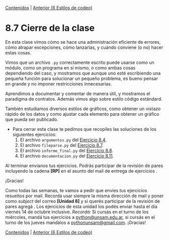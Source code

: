 [Contenidos](../Contenidos.md) \| [Anterior (6 Estilos de codeo)](06_Estilo.md)

# 8.7 Cierre de la clase

En esta clase vimos cómo se hace una administración eficiente de errores, cómo atrapar excepciones, cómo lanzarlas, y cuándo conviene (o no) hacer estas cosas.

Vimos que un archivo `.py` correctamente escrito puede usarse como un módulo, como un programa en sí mismo, o como ambas cosas dependiendo del caso, y mostramos que aunque uno esté escribiendo una pequeña función para solucionar un pequeño problema, es bueno pensar en grande y no imponer restricciones innecesarias.

Aprendimos a documentar y comentar de manera útil, y mostramos el paradigma de contratos. Además vimos algo sobre estilo código estándard.

También estudiamos diversos estilos de gráficos, como obtener un vistazo rápido de los datos y como ajustar cada elemento para obtener un gráfico que pueda ser publicado.


* Para cerrar esta clase te pedimos que recopiles las soluciones de los siguientes ejercicios:
    1. El archivo `argumentos.py` del [Ejercicio 8.4](../08_Diseño_y_Especificacion/03_Modulo_principal.md#ejercicio-84-funcion-principal).
    1. El archivo `fileparse.py` del [Ejercicio 8.7](../08_Diseño_y_Especificacion/04_Flexibilidad.md#ejercicio-87-de-archivos-a-objetos-cual-archivos).
    2. El archivo `informe_final.py` del [Ejercicio 8.8](../08_Diseño_y_Especificacion/04_Flexibilidad.md#ejercicio-88-arreglemos-las-funciones-existentes).
    3. El archivo `documentacion.py` del [Ejercicio 8.11](../08_Diseño_y_Especificacion/05_Especificacion_y_Documentacion.md#ejercicio-811-funciones-y-documentacion).
    

Al terminar envianos tus ejercicios. Podrás participar de la revisión de pares incluyendo la cadena **[RP]** en el asunto del mail de entrega de ejercicios .

¡Gracias! 

Como todas las semanas, te vamos a pedir que envies tus ejercicios resueltos por mail. Recordá usar siempre la misma dirección de mail y poner como *subject* del correo **[Unidad 8]** y si querés participar de la revisión de pares agregá . Los ejercicios de esta unidad los podés enviar hasta el día viernes 14 de octubre inclusive. *Recordá:* Si cursás en el turno de los miércoles, mandá tus ejercicios a python@unsam.edu.ar, si cursás en el turno de los jueves mandalos a pythonunsam@gmail.com.
¡Gracias! 



[Contenidos](../Contenidos.md) \| [Anterior (6 Estilos de codeo)](06_Estilo.md)

